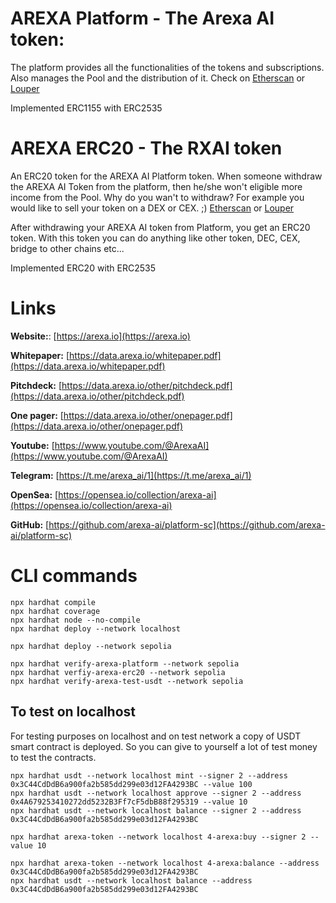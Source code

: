 # AREXA Platform - The Arexa AI token:

The platform provides all the functionalities of the tokens and subscriptions. Also manages the Pool and the distribution of it.
Check on [Etherscan](https://etherscan.io/address/0xeeb00e283259d5e1930f27c62552a6a6be510348) or [Louper](https://louper.dev/diamond/0xeeb00e283259d5e1930f27c62552a6a6be510348?network=mainnet)

Implemented ERC1155 with ERC2535

# AREXA ERC20 - The RXAI token

An ERC20 token for the AREXA AI Platform token. When someone withdraw the AREXA AI Token from the platform, then he/she won't eligible more income from the Pool.
Why do you wan't to withdraw? For example you would like to sell your token on a DEX or CEX. ;)
[Etherscan](https://etherscan.io/address/0x4db1e53cc2c676cfd8e8e15e1710d0182bf32838) or [Louper](https://louper.dev/diamond/0x4db1e53cc2c676cfd8e8e15e1710d0182bf32838?network=mainnet)

After withdrawing your AREXA AI token from Platform, you get an ERC20 token. With this token you can do anything like other token, DEC, CEX, bridge to other chains etc...

Implemented ERC20 with ERC2535

# Links

**Website:**: [https://arexa.io](https://arexa.io)

**Whitepaper:** [https://data.arexa.io/whitepaper.pdf](https://data.arexa.io/whitepaper.pdf)

**Pitchdeck:** [https://data.arexa.io/other/pitchdeck.pdf](https://data.arexa.io/other/pitchdeck.pdf)

**One pager:** [https://data.arexa.io/other/onepager.pdf](https://data.arexa.io/other/onepager.pdf)

**Youtube:** [https://www.youtube.com/@ArexaAI](https://www.youtube.com/@ArexaAI)

**Telegram:** [https://t.me/arexa_ai/1](https://t.me/arexa_ai/1)

**OpenSea:** [https://opensea.io/collection/arexa-ai](https://opensea.io/collection/arexa-ai)

**GitHub:** [https://github.com/arexa-ai/platform-sc](https://github.com/arexa-ai/platform-sc)

# CLI commands

```shell
npx hardhat compile
npx hardhat coverage
npx hardhat node --no-compile
npx hardhat deploy --network localhost

npx hardhat deploy --network sepolia

npx hardhat verify-arexa-platform --network sepolia
npx hardhat verfiy-arexa-erc20 --network sepolia
npx hardhat verify-arexa-test-usdt --network sepolia
```

## To test on localhost

For testing purposes on localhost and on test network a copy of USDT smart contract is deployed. So you can give to yourself a lot of test money to test the contracts.

```shell
npx hardhat usdt --network localhost mint --signer 2 --address 0x3C44CdDdB6a900fa2b585dd299e03d12FA4293BC --value 100
npx hardhat usdt --network localhost approve --signer 2 --address 0x4A679253410272dd5232B3Ff7cF5dbB88f295319 --value 10
npx hardhat usdt --network localhost balance --signer 2 --address 0x3C44CdDdB6a900fa2b585dd299e03d12FA4293BC

npx hardhat arexa-token --network localhost 4-arexa:buy --signer 2 --value 10

npx hardhat arexa-token --network localhost 4-arexa:balance --address 0x3C44CdDdB6a900fa2b585dd299e03d12FA4293BC
npx hardhat usdt --network localhost balance --address 0x3C44CdDdB6a900fa2b585dd299e03d12FA4293BC
```
